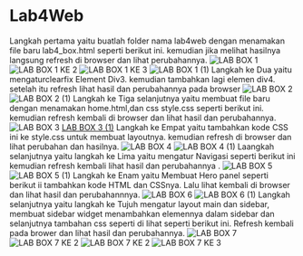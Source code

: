 # Lab4Web
Langkah pertama yaitu buatlah folder nama lab4web dengan menamakan file baru lab4_box.html seperti berikut ini. kemudian jika melihat hasilnya langsung refresh di browser dan lihat perubahannya.
![LAB BOX 1](https://user-images.githubusercontent.com/56400200/115934733-f0292500-a4bb-11eb-80b6-6aeff97a931e.PNG)
![LAB BOX 1 KE 2](https://user-images.githubusercontent.com/56400200/115935080-9ecd6580-a4bc-11eb-88a1-e91b926a2825.PNG)
![LAB BOX 1 KE 3](https://user-images.githubusercontent.com/56400200/115935151-c3294200-a4bc-11eb-96d9-66f0d614515f.PNG)
![LAB BOX 1 (1)](https://user-images.githubusercontent.com/56400200/115935701-f3251500-a4bd-11eb-8659-e37d14852735.PNG)
Langkah ke Dua yaitu mengaturclearfix Element Div3. kemudian tambahkan lagi elemen div4. setelah itu refresh lihat hasil dan perubahannya pada browser
![LAB BOX 2](https://user-images.githubusercontent.com/56400200/115935419-519dc380-a4bd-11eb-8df8-fb7907e14e48.PNG)
![LAB BOX 2 (1)](https://user-images.githubusercontent.com/56400200/115935479-74c87300-a4bd-11eb-9815-fec026ca136a.PNG)
Langkah ke Tiga selanjutnya yaitu membuat file baru dengan menamakan home.html,dan css style.css seperti berikut ini. kemudian refresh kembali di browser dan lihat hasil dan perubahannya.
![LAB BOX 3](https://user-images.githubusercontent.com/56400200/115935785-223b8680-a4be-11eb-9fce-4c892219d367.PNG)
[LAB BOX 3 (1)](https://user-images.githubusercontent.com/56400200/115935841-426b4580-a4be-11eb-943a-f497d6b89f6f.PNG)
Langkah ke Empat yaitu tambahkan kode CSS ini ke style.css untuk membuat layoutnya. kemudian refresh di browser dan lihat perubahan dan hasilnya.
![LAB BOX 4](https://user-images.githubusercontent.com/56400200/115936189-d210f400-a4be-11eb-8083-0a586d94e822.PNG)
![LAB BOX 4 (1)](https://user-images.githubusercontent.com/56400200/115936262-f8369400-a4be-11eb-9cc9-df2c5958a900.PNG)
Laangkah selanjutnya yaitu langkah ke Lima yaitu mengatur Navigasi seperti berikut ini kemudian refresh kembali lihat hasil dan perubahannya .
![LAB BOX 5](https://user-images.githubusercontent.com/56400200/115936403-582d3a80-a4bf-11eb-846d-75352af9723a.PNG)
![LAB BOX 5 (1)](https://user-images.githubusercontent.com/56400200/115936457-7dba4400-a4bf-11eb-9462-b219ad487dd9.PNG)
Langkah ke Enam yaitu Membuat Hero panel seperti berikut ii tambahkan kode HTML dan CSSnya. Lalu lihat kembali di browser dan lihat hasil dan perubahannnya.
![LAB BOX 6](https://user-images.githubusercontent.com/56400200/115936616-ebff0680-a4bf-11eb-94d6-78d4550a6e1d.PNG)
![LAB BOX 6 (1)](https://user-images.githubusercontent.com/56400200/115936680-1cdf3b80-a4c0-11eb-8181-98c8352e8450.PNG)
Langkah selanjutnya yaitu langkah ke Tujuh mengatur layout main dan sidebar, membuat sidebar widget menambahkan elemennya dalam sidebar dan selanjutnya tambahan css seperti di lihat seperti berikut ini. Refresh kembali pada brower dan lihat hasil dan perubahannya.
![LAB BOX 7](https://user-images.githubusercontent.com/56400200/115942689-abaa8300-a4d5-11eb-9d8d-4f065cb0f203.PNG)
![LAB BOX 7 KE 2](https://user-images.githubusercontent.com/56400200/115942769-004dfe00-a4d6-11eb-84b4-b1772c46da97.PNG)
![LAB BOX 7 KE 2](https://user-images.githubusercontent.com/56400200/115942769-004dfe00-a4d6-11eb-84b4-b1772c46da97.PNG)
![LAB BOX 7 KE 3](https://user-images.githubusercontent.com/56400200/115942854-6dfa2a00-a4d6-11eb-9772-4881436b80df.PNG)
